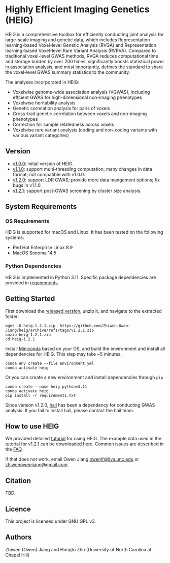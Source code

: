 # Highly Efficient Imaging Genetics (HEIG)
HEIG is a comprehensive toolbox for efficiently conducting joint analysis for large-scale imaging and genetic data, which includes Representation learning-based Voxel-level Genetic Analysis (RVGA) and Representation learning-based Voxel-level Rare Variant Analysis (RVRVA). Compared to traditional voxel-level GWAS methods, RVGA reduces computational time and storage burden by over 200 times, significantly boosts statistical power in association analysis, and most importantly, defines the standard to share the voxel-level GWAS summary statistics to the community. 

The analyses incorporated in HEIG:
- Voxelwise genome-wide association analysis (VGWAS), including effcient GWAS for high-dimensional non-imaging phenotypes
- Voxelwise heritability analysis
- Genetic correlation analysis for pairs of voxels
- Cross-trait genetic correlation between voxels and non-imaging phenotypes
- Correction for sample relatedness across voxels
- Voxelwise rare variant analysis (coding and non-coding variants with various variant categories)

## Version
- [v1.0.0](https://github.com/Zhiwen-Owen-Jiang/heig/releases/tag/v1.0.0): initial version of HEIG.
- [v1.1.0](https://github.com/Zhiwen-Owen-Jiang/heig/releases/tag/v1.1.0): support multi-threading computation; many changes in data format; not compatible with v1.0.0.
- [v1.2.0](https://github.com/Zhiwen-Owen-Jiang/heig/releases/tag/v1.2.0): support LDR GWAS; provide more data mangement options; fix bugs in v1.1.0.
- [v1.2.1](https://github.com/Zhiwen-Owen-Jiang/heig/releases/tag/v1.2.1): support post-GWAS screening by cluster size analysis.

## System Requirements
### OS Requirements
HEIG is supported for macOS and Linux. It has been tested on the following systems:
- Red Hat Enterprise Linux 8.9
- MacOS Sonoma 14.5

### Python Dependencies
HEIG is implemented in Python 3.11. Specific package dependencies are provided in [requirements](https://github.com/Zhiwen-Owen-Jiang/heig/blob/pub/requirements.txt).

## Getting Started
First download the [released version](https://github.com/Zhiwen-Owen-Jiang/heig/releases/tag/v1.2.1), unzip it, and navigate to the extracted folder:
```
wget -O heig-1.2.1.zip  https://github.com/Zhiwen-Owen-Jiang/heig/archive/refs/tags/v1.2.1.zip
unzip heig-1.2.1.zip
cd heig-1.2.1
```
Install [Miniconda](https://docs.anaconda.com/free/miniconda/miniconda-install/) based on your OS, and build the environment and install all dependencies for HEIG. This step may take ~5 minutes.
```
conda env create --file environment.yml
conda activate heig
```
Or you can create a new environment and install dependencies through `pip`
```
conda create --name heig python=3.11
conda activate heig
pip install -r requirements.txt
```
Since version v1.2.0, [hail](https://hail.is) has been a dependency for conducting GWAS analysis. If you fail to install hail, please contact the hail team.


## How to use HEIG
We provided detailed [tutorial](https://github.com/Zhiwen-Owen-Jiang/heig/wiki) for using HEIG. The example data used in the tutorial for v1.2.1 can be downloaded [here](https://zenodo.org/records/14214075). Common issues are described in the [FAQ](https://github.com/Zhiwen-Owen-Jiang/heig/wiki/FAQ).

If that does not work, email Owen Jiang <owenjf@live.unc.edu> or <zhiwenowenjiang@gmail.com>.

## Citation
TBD.

## Licence
This project is licensed under GNU GPL v3.

## Authors
Zhiwen (Owen) Jiang and Hongtu Zhu (University of North Carolina at Chapel Hill)

